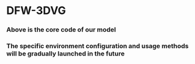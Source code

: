 # DFW-3DVG

### Above is the core code of our model
### The specific environment configuration and usage methods will be gradually launched in the future
